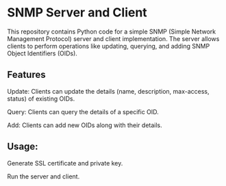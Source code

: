 # SNMP Server and Client

This repository contains Python code for a simple SNMP (Simple Network Management Protocol) server and client implementation. The server allows clients to perform operations like updating, querying, and adding SNMP Object Identifiers (OIDs).

## Features
Update: Clients can update the details (name, description, max-access, status) of existing OIDs.

Query: Clients can query the details of a specific OID.

Add: Clients can add new OIDs along with their details.


## Usage: 
Generate SSL certificate and private key.

Run the server and client.

      
